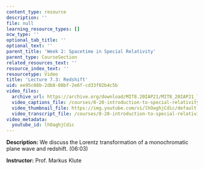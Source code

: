 ```yaml
---
content_type: resource
description: ''
file: null
learning_resource_types: []
ocw_type: ''
optional_tab_title: ''
optional_text: ''
parent_title: 'Week 2: Spacetime in Special Relativity'
parent_type: CourseSection
related_resources_text: ''
resource_index_text: ''
resourcetype: Video
title: 'Lecture 7.3: Redshift'
uid: ee95c08b-2db8-08bf-2e6f-cd33f02b4c5b
video_files:
  archive_url: https://archive.org/download/MIT8.20IAP21/MIT8_20IAP21_lec07-3_300k.mp4
  video_captions_file: /courses/8-20-introduction-to-special-relativity-january-iap-2021/07e2616a347a56db9c1706149a010939_lhOaghjCdic.vtt
  video_thumbnail_file: https://img.youtube.com/vi/lhOaghjCdic/default.jpg
  video_transcript_file: /courses/8-20-introduction-to-special-relativity-january-iap-2021/1803e5d6bc2a4efcee454366dc510b3a_lhOaghjCdic.pdf
video_metadata:
  youtube_id: lhOaghjCdic
---
```


**Description:** We discuss the Lorentz transformation of a monochromatic plane wave and redshift. (06:03)

**Instructor:** Prof. Markus Klute